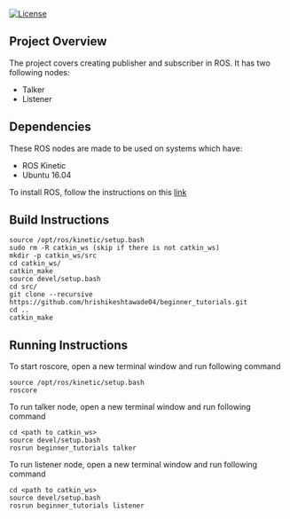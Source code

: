 [![License](https://img.shields.io/badge/License-BSD%203--Clause-blue.svg)](https://opensource.org/licenses/BSD-3-Clause)

## Project Overview
The project covers creating publisher and subscriber in ROS. It has two following nodes:
* Talker
* Listener

## Dependencies

These ROS nodes are made to be used on systems which have:
* ROS Kinetic
* Ubuntu 16.04

To install ROS, follow the instructions on this [link](http://wiki.ros.org/kinetic/Installation)

## Build Instructions
```
source /opt/ros/kinetic/setup.bash
sudo rm -R catkin_ws (skip if there is not catkin_ws)
mkdir -p catkin_ws/src
cd catkin_ws/
catkin_make
source devel/setup.bash
cd src/
git clone --recursive https://github.com/hrishikeshtawade04/beginner_tutorials.git
cd ..
catkin_make
```
## Running Instructions
To start roscore, open a new terminal window and run following command
```
source /opt/ros/kinetic/setup.bash
roscore
```
To run talker node, open a new terminal window and run following command
```
cd <path to catkin_ws>
source devel/setup.bash
rosrun beginner_tutorials talker
```
To run listener node, open a new terminal window and run following command
```
cd <path to catkin_ws>
source devel/setup.bash
rosrun beginner_tutorials listener
```

